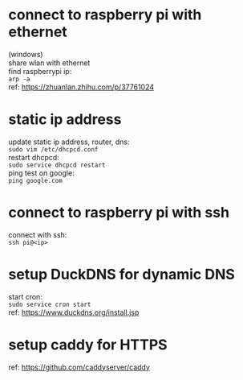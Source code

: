 # connect to raspberry pi with ethernet
(windows)  
share wlan with ethernet  
find raspberrypi ip:   
`arp -a`  
ref: https://zhuanlan.zhihu.com/p/37761024  

# static ip address
update static ip address, router, dns:  
`sudo vim /etc/dhcpcd.conf`  
restart dhcpcd:  
`sudo service dhcpcd restart`  
ping test on google:  
`ping google.com`

# connect to raspberry pi with ssh
connect with ssh:  
`ssh pi@<ip>`  

# setup DuckDNS for dynamic DNS
start cron:  
`sudo service cron start`  
ref: https://www.duckdns.org/install.jsp  

# setup caddy for HTTPS
ref: https://github.com/caddyserver/caddy
